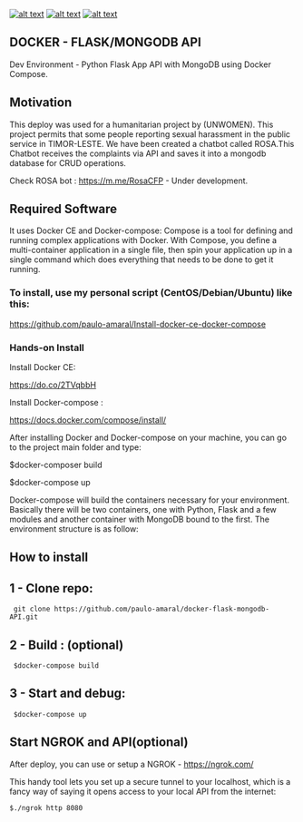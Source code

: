 [![alt text][1.1]][1]
[![alt text][2.1]][2]
[![alt text][3.1]][3]

[1.1]: http://i.imgur.com/tXSoThF.png (twitter icon with padding)
[2.1]: http://i.imgur.com/P3YfQoD.png (facebook icon with padding)
[3.1]: http://i.imgur.com/0o48UoR.png (github icon with padding)


[1]: http://www.twitter.com/paulo_s_amaral
[2]: https://www.facebook.com/paulo.s.amaral
[3]: http://www.github.com/paulo-amaral


## DOCKER - FLASK/MONGODB API
Dev Environment - Python Flask App API with MongoDB using Docker Compose.


## Motivation
This deploy was used for a humanitarian project by (UNWOMEN). This project permits that some people reporting sexual harassment in the public service in TIMOR-LESTE. We have been created a chatbot called ROSA.This Chatbot receives the complaints via API and saves it into a mongodb database for CRUD operations.

Check ROSA bot : https://m.me/RosaCFP - Under development.


## Required Software
It uses Docker CE and Docker-compose: Compose is a tool for defining and running complex applications with Docker. With Compose, you define a multi-container application in a single file, then spin your application up in a single command which does everything that needs to be done to get it running.

### To install, use my personal script (CentOS/Debian/Ubuntu) like this:

https://github.com/paulo-amaral/Install-docker-ce-docker-compose

### Hands-on Install
Install Docker CE:

https://do.co/2TVqbbH

Install Docker-compose :

https://docs.docker.com/compose/install/

After installing Docker and Docker-compose on your machine, you can go to the project main folder and type:

$docker-composer build

$docker-compose up

Docker-compose will build the containers necessary for your environment. Basically there will be two containers, one with Python, Flask and a few modules and another container with MongoDB bound to the first. The environment structure is as follow:


## How to install
   ## 1 - Clone repo:
     git clone https://github.com/paulo-amaral/docker-flask-mongodb-API.git
     
   ## 2 - Build : (optional) 
     $docker-compose build
     
   ## 3 - Start and debug:
     $docker-compose up
     
## Start NGROK and API(optional)
After deploy, you can use or setup a NGROK - https://ngrok.com/

This handy tool lets you set up a secure tunnel to your localhost, which is a fancy way of saying it opens access to your local API from the internet:

`
$./ngrok http 8080
`   
